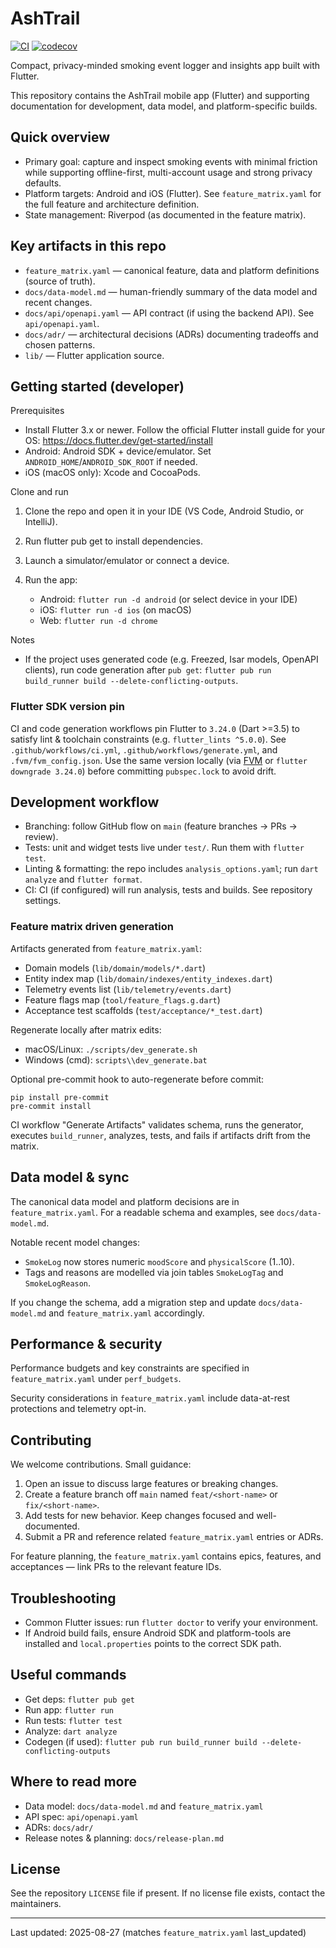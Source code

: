 # AshTrail

[![CI](https://github.com/SoupyOfficial/ash_trail/actions/workflows/ci.yml/badge.svg)](https://github.com/SoupyOfficial/ash_trail/actions/workflows/ci.yml)
[![codecov](https://codecov.io/gh/SoupyOfficial/ash_trail/branch/main/graph/badge.svg)](https://codecov.io/gh/SoupyOfficial/ash_trail)

Compact, privacy-minded smoking event logger and insights app built with Flutter.

This repository contains the AshTrail mobile app (Flutter) and supporting documentation for development, data model, and platform-specific builds.

## Quick overview

- Primary goal: capture and inspect smoking events with minimal friction while supporting offline-first, multi-account usage and strong privacy defaults.
- Platform targets: Android and iOS (Flutter). See `feature_matrix.yaml` for the full feature and architecture definition.
- State management: Riverpod (as documented in the feature matrix).

## Key artifacts in this repo

- `feature_matrix.yaml` — canonical feature, data and platform definitions (source of truth).
- `docs/data-model.md` — human-friendly summary of the data model and recent changes.
- `docs/api/openapi.yaml` — API contract (if using the backend API). See `api/openapi.yaml`.
- `docs/adr/` — architectural decisions (ADRs) documenting tradeoffs and chosen patterns.
- `lib/` — Flutter application source.

## Getting started (developer)

Prerequisites
- Install Flutter 3.x or newer. Follow the official Flutter install guide for your OS: https://docs.flutter.dev/get-started/install
- Android: Android SDK + device/emulator. Set `ANDROID_HOME`/`ANDROID_SDK_ROOT` if needed.
- iOS (macOS only): Xcode and CocoaPods.

Clone and run

1. Clone the repo and open it in your IDE (VS Code, Android Studio, or IntelliJ).
2. Run flutter pub get to install dependencies.
3. Launch a simulator/emulator or connect a device.
4. Run the app:

	- Android: `flutter run -d android` (or select device in your IDE)
	- iOS: `flutter run -d ios` (on macOS)
	- Web: `flutter run -d chrome`

Notes
- If the project uses generated code (e.g. Freezed, Isar models, OpenAPI clients), run code generation after `pub get`: `flutter pub run build_runner build --delete-conflicting-outputs`.

### Flutter SDK version pin

CI and code generation workflows pin Flutter to `3.24.0` (Dart >=3.5) to satisfy lint & toolchain constraints (e.g. `flutter_lints ^5.0.0`). See `.github/workflows/ci.yml`, `.github/workflows/generate.yml`, and `.fvm/fvm_config.json`. Use the same version locally (via [FVM](https://fvm.app/) or `flutter downgrade 3.24.0`) before committing `pubspec.lock` to avoid drift.

## Development workflow

- Branching: follow GitHub flow on `main` (feature branches → PRs → review).
- Tests: unit and widget tests live under `test/`. Run them with `flutter test`.
- Linting & formatting: the repo includes `analysis_options.yaml`; run `dart analyze` and `flutter format`.
- CI: CI (if configured) will run analysis, tests and builds. See repository settings.

### Feature matrix driven generation

Artifacts generated from `feature_matrix.yaml`:
- Domain models (`lib/domain/models/*.dart`)
- Entity index map (`lib/domain/indexes/entity_indexes.dart`)
- Telemetry events list (`lib/telemetry/events.dart`)
- Feature flags map (`tool/feature_flags.g.dart`)
- Acceptance test scaffolds (`test/acceptance/*_test.dart`)

Regenerate locally after matrix edits:
- macOS/Linux: `./scripts/dev_generate.sh`
- Windows (cmd): `scripts\\dev_generate.bat`

Optional pre-commit hook to auto-regenerate before commit:
```
pip install pre-commit
pre-commit install
```

CI workflow "Generate Artifacts" validates schema, runs the generator, executes `build_runner`, analyzes, tests, and fails if artifacts drift from the matrix.

## Data model & sync

The canonical data model and platform decisions are in `feature_matrix.yaml`. For a readable schema and examples, see `docs/data-model.md`.

Notable recent model changes:
- `SmokeLog` now stores numeric `moodScore` and `physicalScore` (1..10).
- Tags and reasons are modelled via join tables `SmokeLogTag` and `SmokeLogReason`.

If you change the schema, add a migration step and update `docs/data-model.md` and `feature_matrix.yaml` accordingly.

## Performance & security

Performance budgets and key constraints are specified in `feature_matrix.yaml` under `perf_budgets`.

Security considerations in `feature_matrix.yaml` include data-at-rest protections and telemetry opt-in.

## Contributing

We welcome contributions. Small guidance:

1. Open an issue to discuss large features or breaking changes.
2. Create a feature branch off `main` named `feat/<short-name>` or `fix/<short-name>`.
3. Add tests for new behavior. Keep changes focused and well-documented.
4. Submit a PR and reference related `feature_matrix.yaml` entries or ADRs.

For feature planning, the `feature_matrix.yaml` contains epics, features, and acceptances — link PRs to the relevant feature IDs.

## Troubleshooting

- Common Flutter issues: run `flutter doctor` to verify your environment.
- If Android build fails, ensure Android SDK and platform-tools are installed and `local.properties` points to the correct SDK path.

## Useful commands

- Get deps: `flutter pub get`
- Run app: `flutter run`
- Run tests: `flutter test`
- Analyze: `dart analyze`
- Codegen (if used): `flutter pub run build_runner build --delete-conflicting-outputs`

## Where to read more

- Data model: `docs/data-model.md` and `feature_matrix.yaml`
- API spec: `api/openapi.yaml`
- ADRs: `docs/adr/`
- Release notes & planning: `docs/release-plan.md`

## License

See the repository `LICENSE` file if present. If no license file exists, contact the maintainers.

---

Last updated: 2025-08-27 (matches `feature_matrix.yaml` last_updated)
